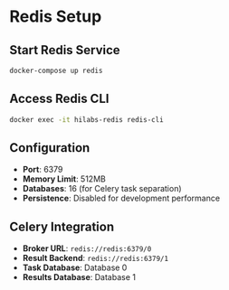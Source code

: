 # Redis Setup

## Start Redis Service
```bash
docker-compose up redis
```

## Access Redis CLI
```bash
docker exec -it hilabs-redis redis-cli
```

## Configuration
- **Port**: 6379
- **Memory Limit**: 512MB
- **Databases**: 16 (for Celery task separation)
- **Persistence**: Disabled for development performance

## Celery Integration
- **Broker URL**: `redis://redis:6379/0`
- **Result Backend**: `redis://redis:6379/1`
- **Task Database**: Database 0
- **Results Database**: Database 1
